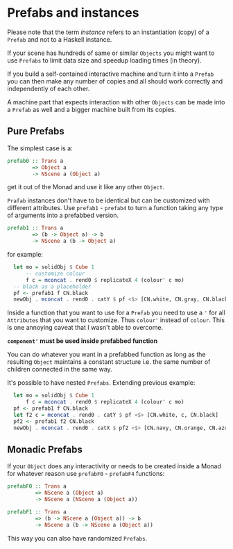 # Prefabs and instances

Please note that the term _instance_ refers to an instantiation (copy) of a `Prefab` and not to a Haskell instance.

If your scene has hundreds of same or similar `Objects` you might want to use `Prefabs`  to limit data size and speedup loading times (in theory).

If you build a self-contained interactive machine and turn it into a `Prefab` you can then make any number of copies and all should work correctly and independently of each other.

A  machine part that expects interaction with other `Objects` can be made into a `Prefab` as well and a bigger machine built from its copies.

## Pure Prefabs

The simplest case is a:

```haskell
prefab0 :: Trans a
        => Object a
        -> NScene a (Object a)
```

get it out of the Monad and use it like any other `Object`.

`Prafab` instances don't have to be identical but can be customized with different attributes. Use `prefab1` -  `prefab4` to turn a function taking any type of arguments into a prefabbed version.


```haskell
prefab1 :: Trans a
        => (b -> Object a) -> b
        -> NScene a (b -> Object a)
```

for example:

```haskell
  let mo = solidObj $ Cube 1
      -- customize colour
      f c = mconcat . rend0 $ replicateX 4 (colour' c mo)
  -- black as a placeholder
  pf <- prefab1 f CN.black
  newObj . mconcat . rend0 . catY $ pf <$> [CN.white, CN.gray, CN.black]

```

Inside a function that you want to use for a `Prefab` you need to use a `'` for all `Attributes` that you want to customize. Thus `colour'` instead of `colour`. This is one annoying caveat that I wasn't able to overcome.

**`component'` must be used inside prefabbed function**

You can do whatever you want in a prefabbed function as long as the resulting `Object` maintains a constant structure i.e. the same number of children connected in the same way.

It's possible to have nested `Prefabs`. Extending previous example:

```haskell
  let mo = solidObj $ Cube 1
      f c = mconcat . rend0 $ replicateX 4 (colour' c mo)
  pf <- prefab1 f CN.black
  let f2 c = mconcat . rend0 . catY $ pf <$> [CN.white, c, CN.black]
  pf2 <- prefab1 f2 CN.black
  newObj . mconcat . rend0 . catX $ pf2 <$> [CN.navy, CN.orange, CN.azure]
```


## Monadic Prefabs

If your `Object` does any interactivity or needs to be created inside a Monad for whatever reason use `prefabF0` - `prefabF4` functions:

```haskell
prefabF0 :: Trans a
         => NScene a (Object a)
         -> NScene a (NScene a (Object a))

prefabF1 :: Trans a
         => (b -> NScene a (Object a)) -> b
         -> NScene a (b -> NScene a (Object a))

```

This way you can also have randomized `Prefabs`.

